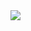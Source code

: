 <a href="https://portal.azure.com/#create/Microsoft.Template/uri/https%3A%2F%2Fraw.githubusercontent.com%2Fmarb21%2FJuniper%2Fmaster%2Fazuredeploytest.json" target="_blank">
    <img src="http://azuredeploy.net/deploybutton.png"/>
</a>